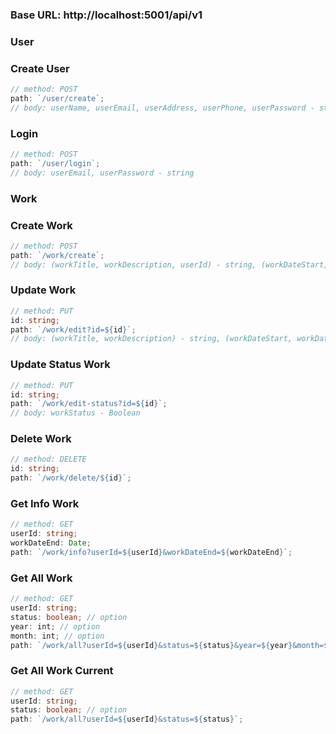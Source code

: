 ### **Base URL**: http://localhost:5001/api/v1

### User

### **Create User**

```ts
// method: POST
path: `/user/create`;
// body: userName, userEmail, userAddress, userPhone, userPassword - string
```
### **Login**

```ts
// method: POST
path: `/user/login`;
// body: userEmail, userPassword - string
```

### Work

### **Create Work**

```ts
// method: POST
path: `/work/create`;
// body: (workTitle, workDescription, userId) - string, (workDateStart, workDateEnd) - Date, workStatus - boolean (option)
```

### **Update Work**

```ts
// method: PUT
id: string;
path: `/work/edit?id=${id}`;
// body: (workTitle, workDescription) - string, (workDateStart, workDateEnd) - Date
```

### **Update Status Work**

```ts
// method: PUT
id: string;
path: `/work/edit-status?id=${id}`;
// body: workStatus - Boolean
```

### **Delete Work**

```ts
// method: DELETE
id: string;
path: `/work/delete/${id}`;
```

### **Get Info Work**

```ts
// method: GET
userId: string;
workDateEnd: Date;
path: `/work/info?userId=${userId}&workDateEnd=${workDateEnd}`;
```

### **Get All Work**

```ts
// method: GET
userId: string;
status: boolean; // option
year: int; // option
month: int; // option
path: `/work/all?userId=${userId}&status=${status}&year=${year}&month=${month}`;
```

### **Get All Work Current**

```ts
// method: GET
userId: string;
status: boolean; // option
path: `/work/all?userId=${userId}&status=${status}`;
```